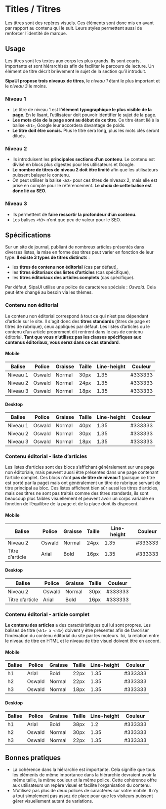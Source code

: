   # Titles / Titres

Les titres sont des repères visuels. Ces éléments sont donc mis en avant par rapport au contenu qui le suit. Leurs styles permettent aussi de renforcer l’identité de marque.


## Usage
Les titres sont les textes aux corps les plus grands. Ils sont courts, importants et sont hiérarchisés afin de faciliter le parcours de lecture. Un élément de titre décrit brièvement le sujet de la section qu’il introduit.

**SipaUI propose trois niveaux de titres**, le *niveau 1* étant le plus important et le *niveau 3* le moins.

### Niveau 1

- Le titre de niveau 1 est **l’élément typographique le plus visible de la page**. En le lisant, l’utilisateur doit pouvoir identifier le sujet de la page.
- **Les mots clés de la page sont au début de ce titre**. Ce titre étant lié à la balise  `<h1>`, Google leur accordera davantage de poids.
- **Le titre doit être concis.** Plus le titre sera long, plus les mots clés seront dilués.

### Niveau 2

- Ils introduisent les **principales sections d’un contenu**. Le contenu est divisé en blocs plus digestes pour les utilisateurs et Google.
- **Le nombre de titres de niveau 2 doit être limité** afin que les utilisateurs puissent balayer le contenu.
- On peut utiliser la balise `<h2>` pour ces titres de niveaux 2, mais elle est prise en compte pour le référencement. **Le choix de cette balise est donc lié au SEO**.

### Niveau 3

- Ils permettent de **faire ressortir la profondeur d’un contenu**.
- Les balises `<h3>` n’ont que peu de valeur pour le SEO.


## Spécifications

Sur un site de journal, publiant de nombreux articles présentés dans diverses listes, la mise en forme des titres peut varier en fonction de leur type. **Il existe 3 types de titres distinct**s&nbsp;:
- les **titres de contenu non éditorial** (cas par défaut),
- les **titres éditoriaux des listes d’articles** (cas spécifique),
- les **titres éditoriaux des articles complets** (cas spécifique).

Par défaut, SipaUI utilise une police de caractères spéciale&nbsp;: *Oswald*. Cela peut être changé au besoin via les thèmes.

### Contenu non éditorial
Le contenu non éditorial correspond à tout ce qui n’est pas dépendant d’article sur le site. Il s'agit donc des **titres standards** (titres de page et titres de rubrique), ceux appliqués par défaut. Les listes d’articles ou le contenu d’un article proprement dit rentrent dans le cas de contenu éditorial. **Tant que vous n’utilisez pas les classes spécifiques aux contenus éditoriaux, vous serez dans ce cas standard**.

#### Mobile

Balise | Police | Graisse | Taille | Line-height | Couleur
------------ | ------------- | ------------- | ------------- | ------------- | -------------
Niveau 1 | Oswald | Normal | 30px | 1.35 | #333333
Niveau 2 | Oswald | Normal | 24px | 1.35 | #333333
Niveau 3 | Oswald | Normal | 18px | 1.35 | #333333

#### Desktop

Balise | Police | Graisse | Taille | Line-height | Couleur
------------ | ------------- | ------------- | ------------- | ------------- | -------------
Niveau 1 | Oswald | Normal | 40px | 1.35 | #333333
Niveau 2 | Oswald | Normal | 30px | 1.35 | #333333
Niveau 3 | Oswald | Normal | 18px | 1.35 | #333333


### Contenu éditorial - liste d’articles
Les listes d’articles sont des blocs s’affichant généralement sur une page non éditoriale, mais peuvent aussi être présentes dans une page contenant l’article complet. Ces blocs n’ont **pas de titre de niveau 1** (puisque ce titre est porté par la page) mais ont généralement un titre de rubrique servant de titre principal au bloc. Ces listes affichent bien sûr aussi les titres d’articles, mais ces titres ne sont pas traités comme des titres standards, ils sont beaucoup plus faibles visuellement et peuvent avoir un corps variable en fonction de l’équilibre de la page et de la place dont ils disposent.

#### Mobile

Balise | Police | Graisse | Taille | Line-height | Couleur
------------ | ------------- | ------------- | ------------- | ------------- | -------------
Niveau 2 | Oswald | Normal | 24px | 1.35 | #333333
Titre d’article | Arial | Bold | 16px | 1.35 | #333333

#### Desktop

Balise | Police | Graisse | Taille | Couleur
------------ | ------------- | ------------- | ------------- | -------------
Niveau 2 | Oswald | Normal | 30px | #333333
Titre d’article | Arial | Bold | 16px | #333333


### Contenu éditorial - article complet
**Le contenu des articles** a des caractéristiques qui lui sont propres. Les balises de titre (`<h1> à <h3>`) doivent y être présentes afin de favoriser l’indexation du contenu éditorial du site par les moteurs. Ici, la relation entre le niveau de titre en HTML et le niveau de titre visuel doivent être en accord.
#### Mobile

Balise | Police | Graisse | Taille | Line-height | Couleur
------------ | ------------- | ------------- | ------------- | ------------- | -------------
h1 | Arial | Bold | 22px | 1.35 | #333333
h2 | Oswald | Normal | 22px | 1.35 | #333333
h3 | Oswald | Normal | 18px | 1.35 | #333333


#### Desktop

Balise | Police | Graisse | Taille | Line-height | Couleur
------------ | ------------- | ------------- | ------------- | ------------- | -------------
h1 | Arial | Bold | 38px | 1.2 | #333333
h2 | Oswald | Normal | 30px | 1.35 | #333333
h3 | Oswald | Normal | 22px | 1.35 | #333333


## Bonnes pratiques

- La cohérence dans la hiérarchie est importante. Cela signifie que tous les éléments de même importance dans la hiérarchie devraient avoir la même taille, la même couleur et la même police. Cette cohérence offre aux utilisateurs un repère visuel et facilite l’organisation du contenu.
- N’utilisez pas plus de deux polices de caractères sur votre mobile. Il n’y a tout simplement pas assez de place pour que les visiteurs puissent gérer visuellement autant de variations.
